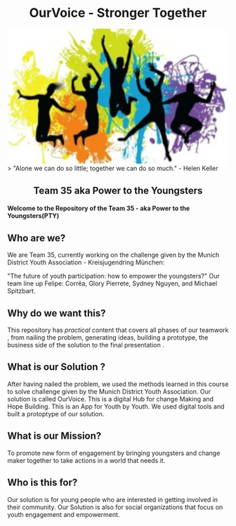 
<h1 align="center">OurVoice - Stronger Together </h1>

<img align="middle" src="https://github.com/gxc-international-innovation-challenge/Team-35/blob/main/Documents/Youth%20Engement.jpg" width="500"/>
> "Alone we can do so little; together we can do so much." - Helen Keller
<h2> </h2>
<h2 align="center">
  Team 35 aka Power to the Youngsters
</h2>


#### Welcome to the Repository of the Team 35 - aka Power to the Youngsters(PTY)


## Who are we?

We are Team 35, currently  working on the challenge given by the Munich District Youth Association - Kreisjugendring München: 

"The future of youth participation: how to empower the youngsters?"
Our team line up Felipe:  Corrêa, Glory Pierrete, Sydney Nguyen, and Michael Spitzbart.


## Why do we want this?

This repository has _practical_ content that covers all phases of our teamwork , from nailing the problem, generating ideas, building a prototype, the business side of the solution to the final presentation .

## What is our Solution ? 

After having nailed the problem, we used the methods learned in this course to solve challenge given by the Munich District Youth Association. Our solution is called OurVoice. This is a digital Hub for change Making and Hope Building. This is an App for Youth by Youth. We used digital tools and built a protoptype of our solution.

## What is our Mission? 

To promote new form of engagement by bringing youngsters and change maker together to take actions in a world that needs it.

## Who is this for?

Our solution is for young people who are interested in getting involved in their community. Our Solution is also for social organizations that focus on youth engagement and empowerment. 

